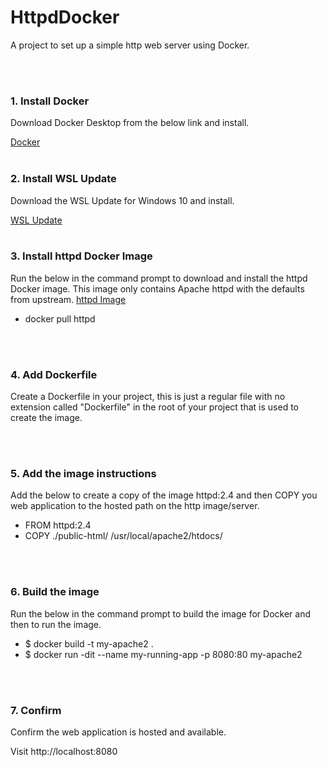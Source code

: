 <h1>HttpdDocker</h1>
<p>A project to set up a simple http web server using Docker.</p>
<br />
<br />
<h3>1. Install Docker</h3>
<p>Download Docker Desktop from the below link and install.</p>
<a href="https://www.docker.com/">Docker</a>
<br />
<br />
<h3>2. Install WSL Update</h3>
<p>Download the WSL Update for Windows 10 and install.</p>
<a href="https://wslstorestorage.blob.core.windows.net/wslblob/wsl_update_x64.msi">WSL Update</a>
<br />
<br />
<h3>3. Install httpd Docker Image</h3>
<p>Run the below in the command prompt to download and install the httpd Docker image. This image only contains Apache
    httpd with the defaults from upstream. <a href="https://hub.docker.com/_/httpd">httpd Image</a></p>
<ul>
    <li>docker pull httpd</li>
</ul>
<br />
<br />
<h3>4. Add Dockerfile</h3>
<p>Create a Dockerfile in your project, this is just a regular file with no extension called "Dockerfile" in the root of
    your project that is used to create the image.</p>
<br />
<br />
<h3>5. Add the image instructions</h3>
<p>Add the below to create a copy of the image httpd:2.4 and then COPY you web application to the hosted path on the
    http image/server.</p>
<ul>
    <li>FROM httpd:2.4</li>
    <li>COPY ./public-html/ /usr/local/apache2/htdocs/</li>
</ul>
<br />
<br />
<h3>6. Build the image</h3>
<p>Run the below in the command prompt to build the image for Docker and then to run the image.</p>
<ul>
    <li>$ docker build -t my-apache2 .</li>
    <li>$ docker run -dit --name my-running-app -p 8080:80 my-apache2</li>
</ul>
<br />
<br />
<h3>7. Confirm</h3>
<p>Confirm the web application is hosted and available.</p>
<p>Visit http://localhost:8080</p>
<br />
<br />
